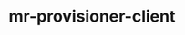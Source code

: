 ---
parent_project: mr
permalink: /engineering/projects/mr/mr-provisioner-client/
project_link_name: mr-provisioner-client
project_url: https://github.com/Linaro/mr-provisioner-client
statsAvailable: 'true'
title: mr-provisioner-client
---